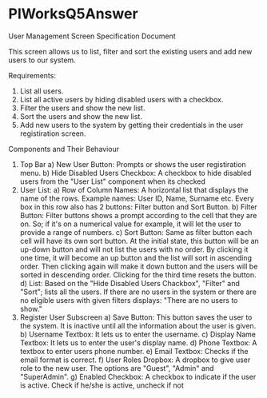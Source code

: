 # PIWorksQ5Answer

User Management Screen Specification Document

This screen allows us to list, filter and sort the existing users and add new users to our system.

Requirements:
1) List all users.
2) List all active users by hiding disabled users with a checkbox.
3) Filter the users and show the new list.
4) Sort the users and show the new list.
5) Add new users to the system by getting their credentials in the user registiration screen.

Components and Their Behaviour
1) Top Bar
    a) New User Button: Prompts or shows the user registiration menu.
    b) Hide Disabled Users Checkbox: A checkbox to hide disabled users from the "User List" component when its checked
2) User List:
   a) Row of Column Names: A horizontal list that displays the name of the rows. Example names: User ID, Name, Surname etc. Every box in this row also has 2 buttons: Filter button and Sort Button.
   b) Filter Button: Filter buttons shows a prompt according to the cell that they are on. So; if it's on a numerical value for example, it will let the user to provide a range of numbers.
   c) Sort Button: Same as filter button each cell will have its own sort button. At the initial state, this button will be an up-down button and will not list the users with no order.
     By clicking it one time, it will become an up button and the list will sort in ascending order.
     Then clicking again will make it down button and the users will be sorted in descending order. Clicking for the third time resets the button.
   d) List: Based on the "Hide Disabled Users Chackbox", "Filter" and "Sort"; lists all the users. If there are no users in the system or there are no eligible users with given filters displays: "There are no users to show."
3) Register User Subscreen
   a) Save Button: This button saves the user to the system. It is inactive until all the information about the user is given.
   b) Username Textbox: It lets us to enter the username.
   c) Display Name Textbox: It lets us to enter the user's display name.
   d) Phone Textbox: A textbox to enter users phone number.
   e) Email Textbox: Checks if the email format is correct.
   f) User Roles Dropbox: A dropbox to give user role to the new user. The options are "Guest", "Admin" and "SuperAdmin".
   g) Enabled Checkbox: A checkbox to indicate if the user is active. Check if he/she is active, uncheck if not

